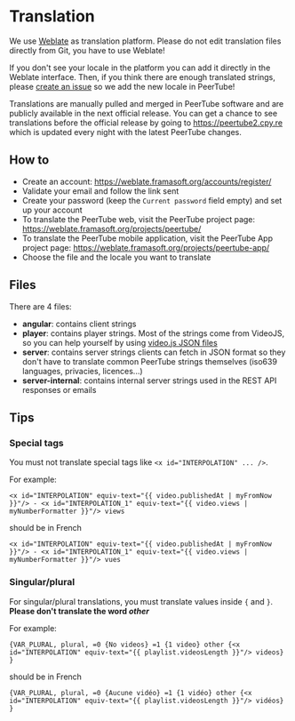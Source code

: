 # Translation

We use [Weblate](https://weblate.org) as translation platform.
Please do not edit translation files directly from Git, you have to use Weblate!

If you don't see your locale in the platform you can add it directly in the Weblate interface.
Then, if you think there are enough translated strings, please [create an issue](https://github.com/Chocobozzz/PeerTube/issues) so we add the new locale in PeerTube!

Translations are manually pulled and merged in PeerTube software and are publicly available in the next official release.
You can get a chance to see translations before the official release by going to https://peertube2.cpy.re which is updated every night with the latest PeerTube changes.


## How to

 * Create an account: https://weblate.framasoft.org/accounts/register/
 * Validate your email and follow the link sent
 * Create your password (keep the `Current password` field empty) and set up your account
 * To translate the PeerTube web, visit the PeerTube project page: https://weblate.framasoft.org/projects/peertube/
 * To translate the PeerTube mobile application, visit the PeerTube App project page: https://weblate.framasoft.org/projects/peertube-app/
 * Choose the file and the locale you want to translate


## Files

There are 4 files:
 * **angular**: contains client strings
 * **player**: contains player strings.
 Most of the strings come from VideoJS, so you can help yourself by using [video.js JSON files](https://github.com/videojs/video.js/tree/master/lang)
 * **server**: contains server strings clients can fetch in JSON format so they don't have to translate common PeerTube strings themselves (iso639 languages, privacies, licences...)
 * **server-internal**: contains internal server strings used in the REST API responses or emails


## Tips

### Special tags

You must not translate special tags like `<x id="INTERPOLATION" ... />`.

For example:
```
<x id="INTERPOLATION" equiv-text="{{ video.publishedAt | myFromNow }}"/> - <x id="INTERPOLATION_1" equiv-text="{{ video.views | myNumberFormatter }}"/> views
```

should be in French
```
<x id="INTERPOLATION" equiv-text="{{ video.publishedAt | myFromNow }}"/> - <x id="INTERPOLATION_1" equiv-text="{{ video.views | myNumberFormatter }}"/> vues
```


### Singular/plural

For singular/plural translations, you must translate values inside `{` and `}`. **Please don't translate the word *other***

For example:

```
{VAR_PLURAL, plural, =0 {No videos} =1 {1 video} other {<x id="INTERPOLATION" equiv-text="{{ playlist.videosLength }}"/> videos} }
```

should be in French

```
{VAR_PLURAL, plural, =0 {Aucune vidéo} =1 {1 vidéo} other {<x id="INTERPOLATION" equiv-text="{{ playlist.videosLength }}"/> vidéos} }
```
